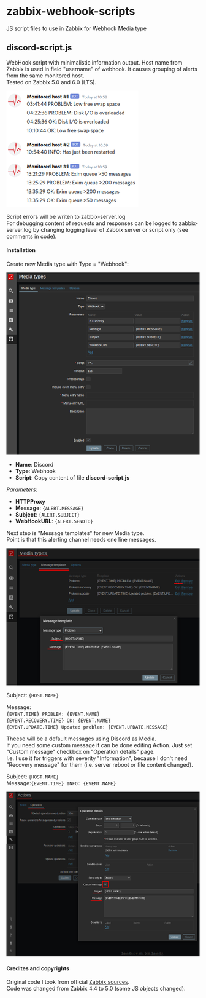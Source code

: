zabbix-webhook-scripts
======================

JS script files to use in Zabbix for Webhook Media type

discord-script.js
-----------------

WebHook script with minimalistic information output. Host name from Zabbix is used in field "username" of webhook. It causes grouping of alerts from the same monitored host.\
Tested on Zabbix 5.0 and 6.0 (LTS).

![Discord chat example](img/discord-compact-example.png)

Script errors will be writen to zabbix-server.log\
For debugging content of requests and responses can be logged to zabbix-server.log by changing logging level of Zabbix server or script only (see comments in code).

#### Installation

Create new Media type with Type = "Webhook":

![Zabbix Media Type create](img/zabbix-media-add.png)

* **Name**: Discord
* **Type**: Webhook
* **Script**: Copy content of file **discord-script.js**

*Parameters*:
  * **HTTPProxy**
  * **Message**: `{ALERT.MESSAGE}`
  * **Subject**: `{ALERT.SUBJECT}`
  * **WebHookURL**: `{ALERT.SENDTO}`

Next step is "Message templates" for new Media type.\
Point is that this alerting channel needs one line messages.

![Zabbix Media Message temlates](img/zabbix-media-meassage-template.png)

Subject: `{HOST.NAME}`

Message:\
`{EVENT.TIME} PROBLEM: {EVENT.NAME}`\
`{EVENT.RECOVERY.TIME} OK: {EVENT.NAME}`\
`{EVENT.UPDATE.TIME} Updated problem: {EVENT.UPDATE.MESSAGE}`

Theese will be a default messages using Discord as Media.\
If you need some custom message it can be done editing Action. Just set "Custom message" checkbox on "Operation details" page.\
I.e. I use it for triggers with severity "Information", because I don't need "Recovery message" for them (i.e. server reboot or file content changed).

Subject: `{HOST.NAME}`\
Message:`{EVENT.TIME} INFO: {EVENT.NAME}`

![Zabbix Action set Message](img/zabbix-action-info-add.png)

#### Credites and copyrights
Original code I took from official [Zabbix sources](https://git.zabbix.com/projects/ZBX/repos/zabbix/browse/templates/media/discord).\
Code was changed from Zabbix 4.4 to 5.0 (some JS objects changed).

